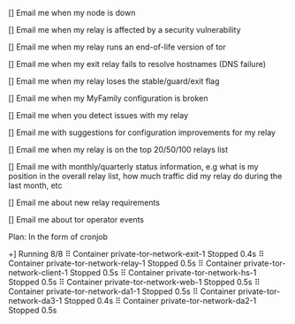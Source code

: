 [] Email me when my node is down

[] Email me when my relay is affected by a security vulnerability

[] Email me when my relay runs an end-of-life version of tor

[] Email me when my exit relay fails to resolve hostnames (DNS failure)

[] Email me when my relay loses the stable/guard/exit flag

[] Email me when my MyFamily configuration is broken

[] Email me when you detect issues with my relay

[] Email me with suggestions for configuration improvements for my relay

[] Email me when my relay is on the top 20/50/100 relays list

[] Email me with monthly/quarterly status information, e.g what is my position in the overall relay list, how much traffic did my relay do during the last month, etc

[] Email me about new relay requirements

[] Email me about tor operator events

Plan: In the form of cronjob

+] Running 8/8
 ⠿ Container private-tor-network-exit-1    Stopped                         0.4s
 ⠿ Container private-tor-network-relay-1   Stopped                         0.5s
 ⠿ Container private-tor-network-client-1  Stopped                         0.5s
 ⠿ Container private-tor-network-hs-1      Stopped                         0.5s
 ⠿ Container private-tor-network-web-1     Stopped                         0.5s
 ⠿ Container private-tor-network-da1-1     Stopped                         0.5s
 ⠿ Container private-tor-network-da3-1     Stopped                         0.4s
 ⠿ Container private-tor-network-da2-1     Stopped                         0.5s
